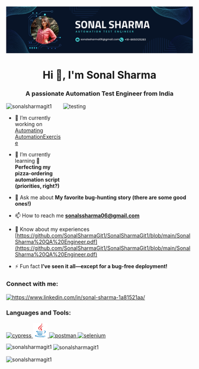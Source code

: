 ![logo](https://github.com/SonalSharmaGit1/SonalSharmaGit1/blob/main/Navy%20Blue%20Geometric%20Technology%20LinkedIn%20Banner.png)
<h1 align="center">Hi 👋, I'm Sonal Sharma</h1>
<h3 align="center">A passionate Automation Test Engineer from India</h3>

<img align="right" alt="testing" width="350" height="240" src="https://uploads.toptal.io/blog/image/91302/toptal-blog-image-1434578005589-4e6897ec04cc0b3c7075b9b011ee915c.gif">

<p align="left"> <img src="https://komarev.com/ghpvc/?username=sonalsharmagit1&label=Profile%20views&color=0e75b6&style=flat" alt="sonalsharmagit1" /> </p>

- 🔭 I’m currently working on [Automating AutomationExercise](https://automationexercise.com/)

- 🌱 I’m currently learning **🍕 Perfecting my pizza-ordering automation script (priorities, right?)**

- 💬 Ask me about **My favorite bug-hunting story (there are some good ones!)**

- 📫 How to reach me **sonalssharma06@gmail.com**

- 📄 Know about my experiences [https://github.com/SonalSharmaGit1/SonalSharmaGit1/blob/main/SonalSharma%20QA%20Engineer.pdf](https://github.com/SonalSharmaGit1/SonalSharmaGit1/blob/main/SonalSharma%20QA%20Engineer.pdf)

- ⚡ Fun fact **I’ve seen it all—except for a bug-free deployment!**

<h3 align="left">Connect with me:</h3>
<p align="left">
<a href="https://linkedin.com/in/https://www.linkedin.com/in/sonal-sharma-1a81521aa/" target="blank"><img align="center" src="https://raw.githubusercontent.com/rahuldkjain/github-profile-readme-generator/master/src/images/icons/Social/linked-in-alt.svg" alt="https://www.linkedin.com/in/sonal-sharma-1a81521aa/" height="30" width="40" /></a>
</p>

<h3 align="left">Languages and Tools:</h3>
<p align="left"> <a href="https://www.cypress.io" target="_blank" rel="noreferrer"> <img src="https://raw.githubusercontent.com/simple-icons/simple-icons/6e46ec1fc23b60c8fd0d2f2ff46db82e16dbd75f/icons/cypress.svg" alt="cypress" width="40" height="40"/> </a> <a href="https://www.java.com" target="_blank" rel="noreferrer"> <img src="https://raw.githubusercontent.com/devicons/devicon/master/icons/java/java-original.svg" alt="java" width="40" height="40"/> </a> <a href="https://postman.com" target="_blank" rel="noreferrer"> <img src="https://www.vectorlogo.zone/logos/getpostman/getpostman-icon.svg" alt="postman" width="40" height="40"/> </a> <a href="https://www.selenium.dev" target="_blank" rel="noreferrer"> <img src="https://raw.githubusercontent.com/detain/svg-logos/780f25886640cef088af994181646db2f6b1a3f8/svg/selenium-logo.svg" alt="selenium" width="40" height="40"/> </a> </p>

<p><img align="left" src="https://github-readme-stats.vercel.app/api/top-langs?username=sonalsharmagit1&show_icons=true&locale=en&layout=compact" alt="sonalsharmagit1" /></p>

<p>&nbsp;<img align="center" src="https://github-readme-stats.vercel.app/api?username=sonalsharmagit1&show_icons=true&locale=en" alt="sonalsharmagit1" /></p>

<p><img align="center" src="https://github-readme-streak-stats.herokuapp.com/?user=sonalsharmagit1&" alt="sonalsharmagit1" /></p>
